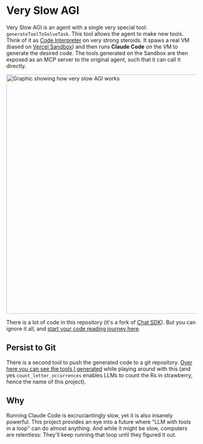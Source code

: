 # Very Slow AGI

Very Slow AGI is an agent with a single very special tool: `generateToolToSolveTask`. This tool allows the agent to make new tools. Think of it as [Code Interpreter](https://platform.openai.com/docs/assistants/tools/code-interpreter) on very strong steroids. It spaws a real VM (based on [Vercel Sandbox](https://vercel.com/docs/vercel-sandbox)) and then runs **Claude Code** on the VM to generate the desired code. The tools generated on the Sandbox are then exposed as an MCP server to the original agent, such that it can call it directly.

<img width="1055" height="632" alt="Graphic showing how very slow AGI works" src="https://github.com/user-attachments/assets/4094b454-acf5-44b7-bf67-c87212b8100f" />

There is a lot of code in this repository (it's a fork of [Chat SDK](https://chat-sdk.dev/)). But you can ignore it all, and [start your code reading journey here](https://github.com/vercel-labs/very-slow-agi/blob/main/meta-agent/meta-agent.ts).

## Persist to Git

There is a second tool to push the generated code to a git repository. [Over here you can see the tools I generated](https://github.com/vercel-labs/very-slow-agi-sandbox/blob/main/app/%5Btransport%5D/route.ts) while playing around with this (and yes `count_letter_occurrences` enables LLMs to count the Rs in strawberry, hence the name of this project). 

## Why

Running Claude Code is excruciantingly slow, yet it is also insanely powerful. This project provides an eye into a future where "LLM with tools in a loop" can do almost anything. And while it might be slow, computers are relentless: They'll keep running that loop until they figured it out.
